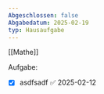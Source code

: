 ```yaml
---
Abgeschlossen: false
Abgabedatum: 2025-02-19
typ: Hausaufgabe
---
```

[[Mathe]]

Aufgabe: 
- [x] asdfsadf ✅ 2025-02-12

